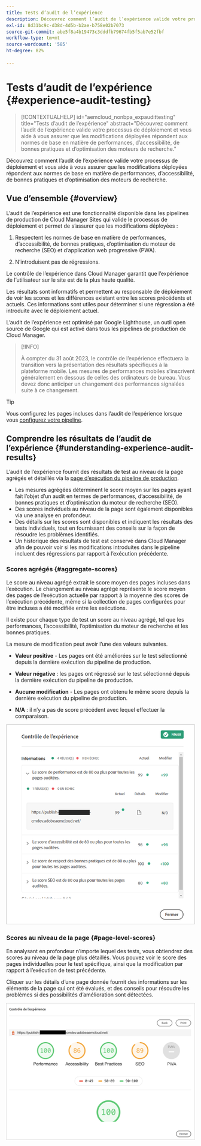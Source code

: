 ```yaml
---
title: Tests d’audit de l’expérience
description: Découvrez comment l’audit de l’expérience valide votre processus de déploiement et vous aide à vous assurer que les modifications déployées répondent aux normes de base en matière de performances, d’accessibilité, de bonnes pratiques et d’optimisation des moteurs de recherche.
exl-id: 8d31bc9c-d38d-4d5b-b2ae-b758e02b7073
source-git-commit: abe5f8a4b19473c3dddfb79674fb5f5ab7e52fbf
workflow-type: tm+mt
source-wordcount: '585'
ht-degree: 82%

---
```



# Tests d’audit de l’expérience {#experience-audit-testing}

>[!CONTEXTUALHELP]
>id="aemcloud_nonbpa_expaudittesting"
>title="Tests d’audit de l’expérience"
>abstract="Découvrez comment l’audit de l’expérience valide votre processus de déploiement et vous aide à vous assurer que les modifications déployées répondent aux normes de base en matière de performances, d’accessibilité, de bonnes pratiques et d’optimisation des moteurs de recherche."

Découvrez comment l’audit de l’expérience valide votre processus de déploiement et vous aide à vous assurer que les modifications déployées répondent aux normes de base en matière de performances, d’accessibilité, de bonnes pratiques et d’optimisation des moteurs de recherche.

## Vue d’ensemble {#overview}

L’audit de l’expérience est une fonctionnalité disponible dans les pipelines de production de Cloud Manager Sites qui valide le processus de déploiement et permet de s’assurer que les modifications déployées :

1. Respectent les normes de base en matière de performances, d’accessibilité, de bonnes pratiques, d’optimisation du moteur de recherche (SEO) et d’application web progressive (PWA).

1. N’introduisent pas de régressions.

Le contrôle de l’expérience dans Cloud Manager garantit que l’expérience de l’utilisateur sur le site est de la plus haute qualité.

Les résultats sont informatifs et permettent au responsable de déploiement de voir les scores et les différences existant entre les scores précédents et actuels. Ces informations sont utiles pour déterminer si une régression a été introduite avec le déploiement actuel.

L’audit de l’expérience est optimisé par Google Lighthouse, un outil open source de Google qui est activé dans tous les pipelines de production de Cloud Manager.

>[!INFO]
>
>À compter du 31 août 2023, le contrôle de l’expérience effectuera la transition vers la présentation des résultats spécifiques à la plateforme mobile. Les mesures de performances mobiles s’inscrivent généralement en dessous de celles des ordinateurs de bureau. Vous devez donc anticiper un changement des performances signalées suite à ce changement.

>[!TIP]
>
>Vous configurez les pages incluses dans l’audit de l’expérience lorsque vous [configurez votre pipeline](/help/implementing/cloud-manager/configuring-pipelines/configuring-production-pipelines.md#full-stack-code).

## Comprendre les résultats de l’audit de l’expérience {#understanding-experience-audit-results}

L’audit de l’expérience fournit des résultats de test au niveau de la page agrégés et détaillés via la [page d’exécution du pipeline de production](/help/implementing/cloud-manager/deploy-code.md).

* Les mesures agrégées déterminent le score moyen sur les pages ayant fait l’objet d’un audit en termes de performances, d’accessibilité, de bonnes pratiques et d’optimisation du moteur de recherche (SEO).
* Des scores individuels au niveau de la page sont également disponibles via une analyse en profondeur.
* Des détails sur les scores sont disponibles et indiquent les résultats des tests individuels, tout en fournissant des conseils sur la façon de résoudre les problèmes identifiés.
* Un historique des résultats de test est conservé dans Cloud Manager afin de pouvoir voir si les modifications introduites dans le pipeline incluent des régressions par rapport à l’exécution précédente.

### Scores agrégés {#aggregate-scores}

Le score au niveau agrégé extrait le score moyen des pages incluses dans l’exécution. Le changement au niveau agrégé représente le score moyen des pages de l’exécution actuelle par rapport à la moyenne des scores de l’exécution précédente, même si la collection de pages configurées pour être incluses a été modifiée entre les exécutions.

Il existe pour chaque type de test un score au niveau agrégé, tel que les performances, l’accessibilité, l’optimisation du moteur de recherche et les bonnes pratiques.

La mesure de modification peut avoir l’une des valeurs suivantes.

* **Valeur positive** - Les pages ont été améliorées sur le test sélectionné depuis la dernière exécution du pipeline de production.

* **Valeur négative** : les pages ont régressé sur le test sélectionné depuis la dernière exécution du pipeline de production.

* **Aucune modification** - Les pages ont obtenu le même score depuis la dernière exécution du pipeline de production.

* **N/A** : il n’y a pas de score précédent avec lequel effectuer la comparaison.

![Résultats de l’audit de l’expérience](/help/implementing/cloud-manager/assets/exp-audit-1.png)

### Scores au niveau de la page {#page-level-scores}

En analysant en profondeur n’importe lequel des tests, vous obtiendrez des scores au niveau de la page plus détaillés. Vous pouvez voir le score des pages individuelles pour le test spécifique, ainsi que la modification par rapport à l’exécution de test précédente.

Cliquer sur les détails d’une page donnée fournit des informations sur les éléments de la page qui ont été évalués, et des conseils pour résoudre les problèmes si des possibilités d’amélioration sont détectées.

![Scores au niveau de la page](/help/implementing/cloud-manager/assets/exp-audit-2.png)

